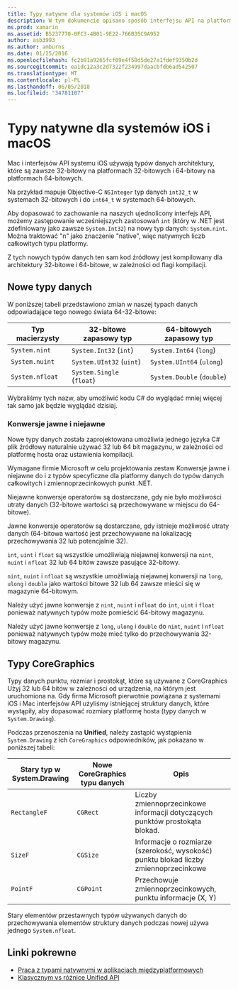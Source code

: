 ```yaml
---
title: Typy natywne dla systemów iOS i macOS
description: W tym dokumencie opisano sposób interfejsu API na platformie Xamarin Unified mapowania typów .NET 32-bitowe i 64-bitowe natywnych typów, w razie potrzeby oparty na architekturze docelowego kompilacji.
ms.prod: xamarin
ms.assetid: B5237770-0FC3-4B01-9E22-766B35C9A952
author: asb3993
ms.author: amburns
ms.date: 01/25/2016
ms.openlocfilehash: fc2b91a9265fcf09e4f58d5de27a1fdef9350b2d
ms.sourcegitcommit: ea1dc12a3c2d7322f234997daacbfdb6ad542507
ms.translationtype: MT
ms.contentlocale: pl-PL
ms.lasthandoff: 06/05/2018
ms.locfileid: "34781107"
---
```

# <a name="native-types-for-ios-and-macos"></a>Typy natywne dla systemów iOS i macOS

Mac i interfejsów API systemu iOS używają typów danych architektury, które są zawsze 32-bitowy na platformach 32-bitowych i 64-bitowy na platformach 64-bitowych.

Na przykład mapuje Objective-C `NSInteger` typ danych `int32_t` w systemach 32-bitowych i do `int64_t` w systemach 64-bitowych.

Aby dopasować to zachowanie na naszych ujednolicony interfejs API, możemy zastępowanie wcześniejszych zastosowań `int` (który w .NET jest zdefiniowany jako zawsze `System.Int32`) na nowy typ danych: `System.nint`. Można traktować "n" jako znaczenie "native", więc natywnych liczb całkowitych typu platformy.

Z tych nowych typów danych ten sam kod źródłowy jest kompilowany dla architektury 32-bitowe i 64-bitowe, w zależności od flagi kompilacji.

## <a name="new-data-types"></a>Nowe typy danych

W poniższej tabeli przedstawiono zmian w naszej typach danych odpowiadające tego nowego świata 64-32-bitowe:

|Typ macierzysty|32-bitowe zapasowy typ|64-bitowych zapasowy typ|
|--- |--- |--- |
|`System.nint`|`System.Int32` (`int`)|`System.Int64` (`long`)|
|`System.nuint`|`System.UInt32` (`uint`)|`System.UInt64` (`ulong`)|
|`System.nfloat`|`System.Single` (`float`)|`System.Double` (`double`)|

Wybraliśmy tych nazw, aby umożliwić kodu C# do wyglądać mniej więcej tak samo jak będzie wyglądać dzisiaj.

### <a name="implicit-and-explicit-conversions"></a>Konwersje jawne i niejawne

Nowe typy danych została zaprojektowana umożliwia jednego języka C# plik źródłowy naturalnie używać 32 lub 64 bit magazynu, w zależności od platformę hosta oraz ustawienia kompilacji.

Wymagane firmie Microsoft w celu projektowania zestaw Konwersje jawne i niejawne do i z typów specyficzne dla platformy danych do typów danych całkowitych i zmiennoprzecinkowych punkt .NET.

Niejawne konwersje operatorów są dostarczane, gdy nie było możliwości utraty danych (32-bitowe wartości są przechowywane w miejscu do 64-bitowe).

Jawne konwersje operatorów są dostarczane, gdy istnieje możliwość utraty danych (64-bitowa wartość jest przechowywane na lokalizację przechowywania 32 lub potencjalnie 32).

 `int`, `uint` i `float` są wszystkie umożliwiają niejawnej konwersji na `nint`, `nuint` i `nfloat` 32 lub 64 bitów zawsze pasujące 32-bitowy.

 `nint`, `nuint` i `nfloat` są wszystkie umożliwiają niejawnej konwersji na `long`, `ulong` i `double` jako wartości bitowe 32 lub 64 zawsze mieści się w magazynie 64-bitowym.

Należy użyć jawne konwersje z `nint`, `nuint` i `nfloat` do `int`, `uint` i `float` ponieważ natywnych typów może pomieścić 64-bitowy magazynu.

Należy użyć jawne konwersje z `long`, `ulong` i `double` do `nint`, `nuint` i `nfloat` ponieważ natywnych typów może mieć tylko do przechowywania 32-bitowy magazynu.

## <a name="coregraphics-types"></a>Typy CoreGraphics

Typy danych punktu, rozmiar i prostokąt, które są używane z CoreGraphics Użyj 32 lub 64 bitów w zależności od urządzenia, na którym jest uruchomiona na.  Gdy firma Microsoft pierwotnie powiązana z systemami iOS i Mac interfejsów API użyliśmy istniejącej struktury danych, które wystąpiły, aby dopasować rozmiary platformę hosta (typy danych w `System.Drawing`).

Podczas przenoszenia na **Unified**, należy zastąpić wystąpienia `System.Drawing` z ich `CoreGraphics` odpowiedników, jak pokazano w poniższej tabeli:

|Stary typ w System.Drawing|Nowe CoreGraphics typu danych|Opis|
|--- |--- |--- |
|`RectangleF`|`CGRect`|Liczby zmiennoprzecinkowe informacji dotyczących punktów prostokąta blokad.|
|`SizeF`|`CGSize`|Informacje o rozmiarze (szerokość, wysokość) punktu blokad liczby zmiennoprzecinkowe|
|`PointF`|`CGPoint`|Przechowuje zmiennoprzecinkowych, punktu informacje (X, Y)|

Stary elementów przestawnych typów używanych danych do przechowywania elementów struktury danych podczas nowej używa jednego `System.nfloat`.

## <a name="related-links"></a>Linki pokrewne

- [Praca z typami natywnymi w aplikacjach międzyplatformowych](~/cross-platform/macios/native-types-cross-platform.md)
- [Klasycznym vs różnice Unified API](https://developer.xamarin.com/releases/ios/api_changes/classic-vs-unified-8.6.0/)
